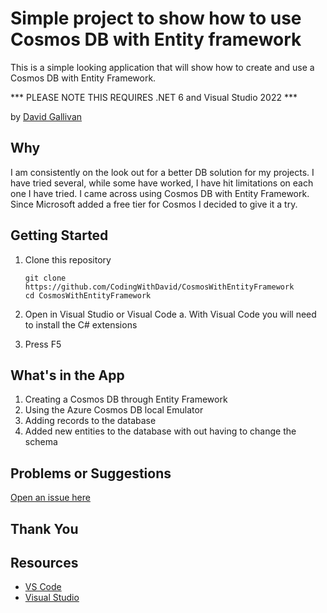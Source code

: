# Simple project to show how to use Cosmos DB with Entity framework

This is a simple looking application that will show how to create and use a Cosmos DB with Entity Framework.

*** PLEASE NOTE THIS REQUIRES .NET 6 and Visual Studio 2022 ***

by [David Gallivan](http://twitter.com/CodingwithDavid)


## Why

I am consistently on the look out for a better DB solution for my projects.  I have tried several, while some have worked, I have hit limitations on each one I have tried.  I came across using Cosmos DB with Entity Framework.  Since Microsoft added a free tier for Cosmos I decided to give it a try.

## Getting Started

1. Clone this repository

   ```Command Line
   git clone https://github.com/CodingWithDavid/CosmosWithEntityFramework
   cd CosmosWithEntityFramework
   ```

1.	Open in Visual Studio or Visual Code
a.	With Visual Code you will need to install the C# extensions
2.	Press F5

## What's in the App

1. Creating a Cosmos DB through Entity Framework
2. Using the Azure Cosmos DB local Emulator
3. Adding records to the database
4. Added new entities to the database with out having to change the schema


## Problems or Suggestions

[Open an issue here]( https://github.com/CodingWithDavid/CosmosWithEntityFramework/issues)

## Thank You


## Resources

- [VS Code](https://code.visualstudio.com)
- [Visual Studio]( https://visualstudio.microsoft.com/)




